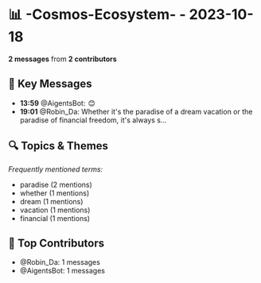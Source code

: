 # 📊 -Cosmos-Ecosystem- - 2023-10-18
**2 messages** from **2 contributors**

## 💬 Key Messages
- **13:59** @AigentsBot:  😊
- **19:01** @Robin_Da: Whether it's the paradise of a dream vacation or the paradise of financial freedom, it's always s...

## 🔍 Topics & Themes
*Frequently mentioned terms:*
- paradise (2 mentions)
- whether (1 mentions)
- dream (1 mentions)
- vacation (1 mentions)
- financial (1 mentions)

## 👥 Top Contributors
- @Robin_Da: 1 messages
- @AigentsBot: 1 messages
